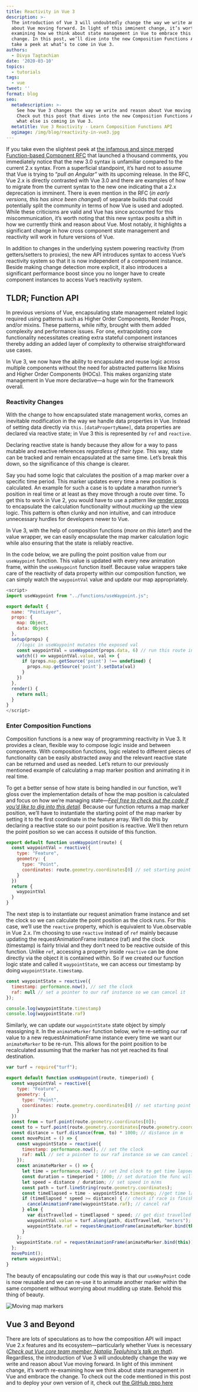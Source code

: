 ```yaml
---
title: Reactivity in Vue 3
description: >-
  The introduction of Vue 3 will undoubtedly change the way we write and reason
  about Vue moving forward. In light of this imminent change, it’s worth
  examining how we think about state management in Vue to embrace this upcoming
  change. In this post, we’ll dive into the new Composition Functions API and
  take a peek at what’s to come in Vue 3. 
authors:
  - Divya Tagtachian
date: '2020-03-10'
topics:
  - tutorials
tags:
  - vue
tweet: ''
format: blog
seo:
  metadescription: >-
    See how Vue 3 changes the way we write and reason about Vue moving forward.
    Check out this post that dives into the new Composition Functions API and
    what else is coming in Vue 3.
  metatitle: Vue 3 Reactivity - Learn Composition Functions API
  ogimage: /img/blog/reactivity-in-vue3.jpg
---
```

If you take even the slightest peek at [the infamous and since merged Function-based Component RFC](https://github.com/vuejs/rfcs/pull/42) that launched a thousand comments, you immediately notice that the new 3.0 syntax is unfamiliar compared to the current 2.x syntax. From a superficial standpoint, it’s hard not to assume that Vue is trying to “*pull an Angular”* with its upcoming release. In the RFC, Vue 2.x is directly contrasted with Vue 3.0 and there are examples of how to migrate from the current syntax to the new one indicating that a 2.x deprecation is imminent. There is even mention in the RFC (*in early versions, this has since been changed*) of separate builds that could potentially split the community in terms of how Vue is used and adopted. While these criticisms are valid and Vue has since accounted for this miscommunication, it’s worth noting that this new syntax posits a shift in how we currently think and reason about Vue. Most notably, it highlights a significant change in how cross component state management and reactivity will work in future versions of Vue.

In addition to changes in the underlying system powering reactivity (from getters/setters to proxies), the new API introduces syntax to access Vue’s reactivity system so that it is now independent of a component instance. Beside making change detection more explicit, it also introduces a significant performance boost since you no longer have to create component instances to access Vue’s reactivity system.

## TLDR; Function API

In previous versions of Vue, encapsulating state management related logic required using patterns such as Higher Order Components, Render Props, and/or mixins. These patterns, while nifty, brought with them added complexity and performance issues. For one, extrapolating core functionality necessitates creating extra stateful component instances thereby adding an added layer of complexity to otherwise straightforward use cases.

In Vue 3, we now have the ability to encapsulate and reuse logic across multiple components without the need for abstracted patterns like Mixins and Higher Order Components (HOCs). This makes organizing state management in Vue more declarative—a huge win for the framework overall.

### Reactivity Changes
With the change to how encapsulated state management works, comes an inevitable modification in the way we handle data properties in Vue. Instead of setting data directly via `this.[dataPropertyName]`, data properties are declared via reactive state; in Vue 3 this is represented by `ref` and `reactive`. 

Declaring reactive state is handy because they allow for a way to pass mutable and reactive references *regardless of their type.* This way, state can be tracked and remain encapsulated at the same time. Let’s break this down, so the significance of this change is clearer.

Say you had some logic that calculates the position of a map marker over a specific time period. This marker updates every time a new position is calculated. An example for such a case is to update a marathon runner’s position in real time or at least as they move through a route over time. To get this to work in Vue 2, you would have to use a pattern like [render props](https://vuejsdevelopers.com/2018/01/15/vue-js-render-props/) to encapsulate the calculation functionality without *mucking up* the view logic. This pattern is often clunky and non intuitive, and can introduce unnecessary hurdles for developers newer to Vue.

In Vue 3, with the help of composition functions (*more on this later!*) and the value wrapper, we can easily encapsulate the map marker calculation logic while also ensuring that the state is reliably reactive. 

In the code below, we are pulling the point position value from our `useWaypoint` function. This value is updated with every new animation frame, within the `useWaypoint` function itself. Because value wrappers take care of the reactivity of data property within our composition function, we can simply watch the `waypointVal` value and update our map appropriately. 

```js
<script>
import useWaypoint from "../functions/useWaypoint.js";

export default {
  name: "PointLayer",
  props: {
    map: Object,
    data: Object
  },
  setup(props) {
    //logic in useWaypoint mutates the exposed val
    const waypointVal = useWaypoint(props.data, 6) // run this route in 6 seconds
    watch(() => waypointVal.value, val => {
      if (props.map.getSource('point') !== undefined) {
        props.map.getSource('point').setData(val)
      }
    })
  },
  render() {
    return null;
  }
}
</script>
```

### Enter Composition Functions
Composition functions is a new way of programming reactivity in Vue 3. It provides a clean, flexible way to compose logic inside and between components. With composition functions, logic related to different pieces of functionality can be easily abstracted away and the relevant reactive state can be returned and used as needed. Let’s return to our previously mentioned example of calculating a map marker position and animating it in real time. 

To get a better sense of how state is being handled in our function, we’ll gloss over the implementation details of how the map position is calculated and focus on how we’re managing state—[*Feel free to check out the code if you’d like to dig into this detail*](https://github.com/shortdiv/vue-three/blob/master/src/functions/useWaypoint.js)*.* Because our function returns a map marker position, we’ll have to instantiate the starting point of the map marker by setting it to the first coordinate in the feature array. We’ll do this by declaring a reactive state so our point position is reactive. We’ll then return the point position so we can access it outside of this function.  

```js
export default function useWaypoint(route) {
  const waypointVal = reactive({
    type: "Feature",
    geometry: {
      type: "Point",
      coordinates: route.geometry.coordinates[0] // set starting point
    }
  })
  return {
    waypointVal
  }
}
```

The next step is to instantiate our request animation frame instance and set the clock so we can calculate the point position as the clock runs. For this case, we’ll use the `reactive` property, which is equivalent to Vue.observable in Vue 2.x. I’m choosing to use `reactive` instead of `ref` mainly because updating the requestAnimationFrame instance (raf) and the clock (timestamp) is fairly trivial and they don’t need to be reactive outside of this function. Unlike `ref`, accessing a property inside `reactive` can be done directly via the object it is contained within. So if we created our function logic state and called it `waypointState`, we can access our timestamp by doing `waypointState.timestamp`. 

```js
const waypointState = reactive({
  timestamp: performance.now(), // set the clock
  raf: null // set a pointer to our raf instance so we can cancel it
});

console.log(waypointState.timestamp)
console.log(waypointState.raf)
```

Similarly, we can update our `waypointState` state object by simply reassigning it. In the `animateMarker` function below, we’re re-setting our raf value to a new requestAnimationFrame instance every time we want our `animateMarker` to be re-run. This allows for the point position to be recalculated assuming that the marker has not yet reached its final destination.

```js
var turf = require("turf");

export default function useWaypoint(route, timeperiod) {
  const waypointVal = reactive({
    type: "Feature",
    geometry: {
      type: "Point",
      coordinates: route.geometry.coordinates[0] // set starting point
    }
  })
  const from = turf.point(route.geometry.coordinates[0]);
  const to = turf.point(route.geometry.coordinates[route.geometry.coordinates.length - 1]);
  const distance = turf.distance(from, to) * 1000; // distance in m
  const movePoint = () => {
    const waypointState = reactive({
      timestamp: performance.now(), // set the clock
      raf: null // set a pointer to our raf instance so we can cancel it
    });
    const animateMarker = () => {
      let time = performance.now(); // set 2nd clock to get time lapsed from 1st clock
      const duration = timeperiod * 1000; // set duration the func will run for
      let speed = distance / duration; // set speed in m/ms
      const path = turf.lineString(route.geometry.coordinates); 
      const timeElapsed = time - waypointState.timestamp; //get time lapsed
      if (timeElapsed * speed >= distance) { // check if race is finished
        cancelAnimationFrame(waypointState.raf); // cancel raf
      } else {
        var distTravelled = timeElapsed * speed; // get dist travelled 
        waypointVal.value = turf.along(path, distTravelled, "meters"); // get position
        waypointState.raf = requestAnimationFrame(animateMarker.bind(this)); //update raf
      }
    };
    waypointState.raf = requestAnimationFrame(animateMarker.bind(this)); // set raf
  };
  movePoint();
  return waypointVal;
}
```

The beauty of encapsulating our code this way is that our `useWayPoint` code is now reusable and we can re-use it to animate another marker within the same component without worrying about muddling up state. Behold this thing of beauty. 


![Moving map markers](https://media.giphy.com/media/el6zkATUwaqac8mt3c/giphy.gif)

## Vue 3 and Beyond

There are lots of speculations as to how the composition API will impact Vue 2.x features and its ecosystem—particularly whether Vuex is necessary (*[Check out Vue core team member, Natalia Tepluhina's talk on that](https://speakerdeck.com/ntepluhina/you-might-not-need-vuex)*). Regardless, the introduction of Vue 3 will undoubtedly change the way we write and reason about Vue moving forward. In light of this imminent change, it’s worth re-examining how we think about state management in Vue and embrace the change. To check out the code mentioned in this post and to deploy your own version of it, check out [the GitHub repo here](https://github.com/shortdiv/vue-three/)
